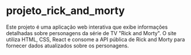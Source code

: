 # projeto_rick_and_morty
 Este projeto é uma aplicação web interativa que exibe informações detalhadas sobre personagens da série de TV "Rick and Morty". O site utiliza HTML, CSS, React e consome a API pública de Rick and Morty para fornecer dados atualizados sobre os personagens.
